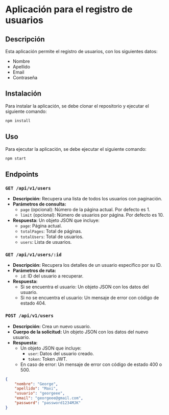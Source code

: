 # Aplicación para el registro de usuarios

## Descripción

Esta aplicación permite el registro de usuarios, con los siguientes datos:
- Nombre
- Apellido
- Email
- Contraseña

## Instalación

Para instalar la aplicación, se debe clonar el repositorio y ejecutar el siguiente comando:


```bash
npm install
```


## Uso

Para ejecutar la aplicación, se debe ejecutar el siguiente comando:


```bash
npm start
```

## Endpoints

### `GET /api/v1/users`
- **Descripción:** Recupera una lista de todos los usuarios con paginación.
- **Parámetros de consulta:**
    - `page` (opcional): Número de la página actual. Por defecto es 1.
    - `limit` (opcional): Número de usuarios por página. Por defecto es 10.
- **Respuesta:** Un objeto JSON que incluye:
    - `page`: Página actual.
    - `totalPages`: Total de páginas.
    - `totalUsers`: Total de usuarios.
    - `users`: Lista de usuarios.

### `GET /api/v1/users/:id`
- **Descripción:** Recupera los detalles de un usuario específico por su ID.
- **Parámetros de ruta:**
    - `id`: ID del usuario a recuperar.
- **Respuesta:**
    - Si se encuentra el usuario: Un objeto JSON con los datos del usuario.
    - Si no se encuentra el usuario: Un mensaje de error con código de estado 404.

### `POST /api/v1/users`
- **Descripción:** Crea un nuevo usuario.
- **Cuerpo de la solicitud:** Un objeto JSON con los datos del nuevo usuario.
- **Respuesta:**
    - Un objeto JSON que incluye:
        - `user`: Datos del usuario creado.
        - `token`: Token JWT.
    - En caso de error: Un mensaje de error con código de estado 400 o 500.
```json
{
    "nombre": "George",
    "apellido": "Maxi",
    "usuario": "georgeee",
    "email": "georgeee@gmail.com",
    "password": "password1234MJK"
}
```